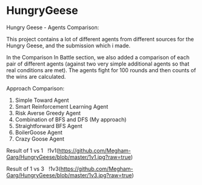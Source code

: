 # HungryGeese

Hungry Geese - Agents Comparison:

This project contains a lot of different agents from different sources for the Hungry Geese, and the submission which i made.

In the Comparison In Battle section, we also added a comparison of each pair of different agents (against two very simple additional agents so that real conditions are met). The agents fight for 100 rounds and then counts of the wins are calculated.

Approach Comparison:

1. Simple Toward Agent
2. Smart Reinforcement Learning Agent
3. Risk Averse Greedy Agent
4. Combination of BFS and DFS (My approach)
5. Straightforward BFS Agent
6. BoilerGoose Agent
7. Crazy Goose Agent


Result of 1 vs 1
&nbsp;
!1v1(https://github.com/Megham-Garg/HungryGeese/blob/master/1v1.jpg?raw=true)

Result of 1 vs 3
&nbsp;
!1v3(https://github.com/Megham-Garg/HungryGeese/blob/master/1v3.jpg?raw=true)

